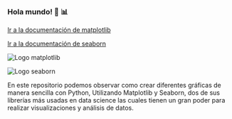 ### Hola mundo! 🧐 📊


[Ir a la documentación de matplotlib](https://matplotlib.org/)

[Ir a la documentación de seaborn](https://seaborn.pydata.org/)

![Logo matplotlib](https://matplotlib.org/3.1.0/_images/sphx_glr_logos2_003.png)

![Logo seaborn](https://user-images.githubusercontent.com/315810/92255284-156f1180-eea0-11ea-9d2d-be8262670e8c.png)



En este repositorio podemos observar como crear diferentes gráficas de manera sencilla con Python, Utilizando Matplotlib y Seaborn, dos de sus librerías más usadas en data science las cuales tienen un gran poder para realizar visualizaciones y análisis de datos.